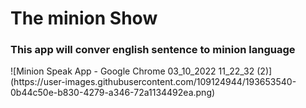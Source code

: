<h1>The minion Show</h1>

<h3>This app will conver english sentence to minion language</h3>
![Minion Speak App - Google Chrome 03_10_2022 11_22_32 (2)](https://user-images.githubusercontent.com/109124944/193653540-0b44c50e-b830-4279-a346-72a1134492ea.png)
